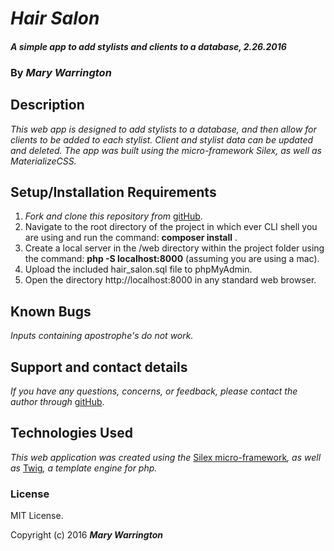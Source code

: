 # _Hair Salon_

#### _A simple app to add stylists and clients to a database, 2.26.2016_

### By _**Mary Warrington**_

## Description

_This web app is designed to add stylists to a database, and then allow for clients to be added to each stylist. Client and stylist data can be updated and deleted. The app was built using the micro-framework Silex, as well as MaterializeCSS._

## Setup/Installation Requirements

1. _Fork and clone this repository from_ [gitHub](https://github.com/marywarrington/hair-salon-code-review-php.git).
2. Navigate to the root directory of the project in which ever CLI shell you are using and run the command: __composer install__ .
3. Create a local server in the /web directory within the project folder using the command: __php -S localhost:8000__ (assuming you are using a mac).
4. Upload the included hair_salon.sql file to phpMyAdmin.
5. Open the directory http://localhost:8000 in any standard web browser.

## Known Bugs

_Inputs containing apostrophe's do not work._

## Support and contact details

_If you have any questions, concerns, or feedback, please contact the author through_ [gitHub](https://github.com/marywarrington/hair-salon-code-review-php.git).

## Technologies Used

_This web application was created using the_  [Silex micro-framework](http://silex.sensiolabs.org/)_, as well as_ [Twig](http://twig.sensiolabs.org/)_, a template engine for php._

### License

MIT License.

Copyright (c) 2016 **_Mary Warrington_**

